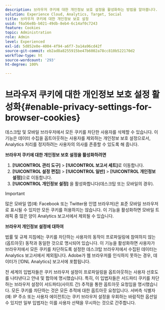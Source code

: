 ```yaml
---
description: 브라우저 쿠키에 대한 개인정보 보호 설정을 활성화하는 방법을 알아봅니다. 데스크탑 및 모바일 브라우저에서 모든 쿠키를 차단한 사용자를 삭제할 수 있습니다.
solution: Experience Cloud, Analytics, Target, Social
title: 브라우저 쿠키에 대한 개인정보 보호 설정
uuid: f6a56e8b-b021-49db-8eb4-6c14af0c7243
feature: Cookies
topic: Administration
role: Admin
level: Experienced
exl-id: 5d852e0e-4004-4f94-a6f7-3a14a96cd42f
source-git-commit: eb2ad8a8255915be47b6002a78cc810b522170d2
workflow-type: ht
source-wordcount: '293'
ht-degree: 100%

---
```


# 브라우저 쿠키에 대한 개인정보 보호 설정 활성화{#enable-privacy-settings-for-browser-cookies}

데스크탑 및 모바일 브라우저에서 모든 쿠키를 차단한 사용자를 삭제할 수 있습니다. 이 기능은 데이터 수집을 옵트아웃하는 사용자를 제외하는 개인정보 보호 설정으로서, Analytics 처리를 정지하려는 사용자의 의사를 존중할 수 있도록 해 줍니다.

**브라우저 쿠키에 대한 개인정보 보호 설정을 활성화하려면**

1. **[!UICONTROL 관리 도구]** > **[!UICONTROL 보고서 세트]**&#x200B;로 이동합니다.
1. **[!UICONTROL 설정 편집]** > **[!UICONTROL 일반]** > **[!UICONTROL 개인정보 설정]**&#x200B;으로 이동합니다.
1. **[!UICONTROL 개인정보 설정]** 을 활성화합니다(데스크탑 또는 모바일의 경우).

>[!IMPORTANT]
>
>많은 모바일 앱(예: Facebook 또는 Twitter용 인앱 브라우저)은 표준 모바일 브라우저로 표시될 수 있지만 모든 쿠키를 허용하지는 않습니다. 이 기능을 활성화하면 모바일 트래픽 중 많은 양이 Analytics 보고서에서 제외될 수 있습니다.

**브라우저 개인정보 설정에 대하여**

법률 및 규제 지침에는 쿠키를 차단하는 사용자의 동작이 프로파일링에 참여하지 않는(옵트아웃) 동작과 동일한 것으로 명시되어 있습니다. 이 기능을 활성화하면 사용자가 브라우저에서 모든 쿠키를 차단하도록 설정한 데스크탑 브라우저에서 수집된 데이터는 Analytics 보고서에서 제외됩니다. Adobe가 웹 브라우저를 인식하지 못하는 경우, 데이터가 [!DNL Analytics] 보고서에 포함됩니다.

전 세계의 입법자들은 쿠키 브라우저 설정이 프로파일링을 옵트아웃하는 사용자 선호도를 나타낸다고 안내 및 합의에 명시했습니다. 특히, 이 입법자들은 서드파티 쿠키를 차단하는 브라우저 설정이 서드파티(사이트 간) 추적을 통한 옵트아웃 요청임을 명시했습니다. 모든 쿠키를 차단하는 것은 모든 추적에 대한 옵트아웃 요청입니다. 서버측 식별자(예: IP 주소 또는 사용자 에이전트)는 쿠키 브라우저 설정을 우회하는 바람직한 옵션일 수 있지만 일부 입법자는 이를 사용자 선택을 무시하는 것으로 간주합니다.
